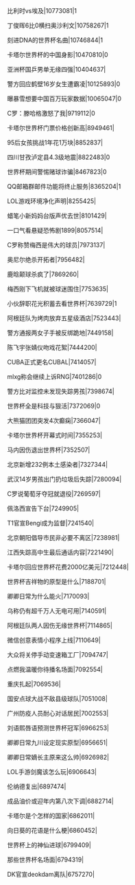 比利时vs埃及|10773081|1

丁俊晖6比0横扫奥沙利文|10758267|1

刻进DNA的世界杯名曲|10746844|1

卡塔尔世界杯的中国身影|10470810|0

亚洲杯国乒男单无缘四强|10404637|

警方回应鹤壁16岁女生遭霸凌|10125893|0

曝暴雪想要中国百万玩家数据|10065047|0

C罗：滕哈格激怒了我|9719112|0

卡塔尔世界杯门票价格创新高|8949461|

95后女孩挑战1年花1万块|8852837|

四川甘孜泸定县4.3级地震|8822483|0

世界杯期间警惕赌球诈骗|8467823|0

QQ邮箱群邮件功能将终止服务|8365204|1

LOL游戏环境净化声明|8255425|

蜡笔小新妈妈台版声优去世|8101429|

一口气看悬疑恐怖剧1899|8057514|

C罗称赞梅西是伟大的球员|7973137|

奥尼尔绝杀开拓者|7956482|

鹿晗颠球杀疯了|7869260|

梅西刚下飞机就被球迷围住|7753635|

小伙辞职花光积蓄去看世界杯|7639729|1

阿根廷队为烤肉放弃五星级酒店|7523443|

警方通报两女子手被反绑跪地|7449158|

陈飞宇张婧仪吻戏花絮|7444200|

CUBA正式更名CUBAL|7414057|

mlxg称会继续上诉RNG|7401286|0

警方比对监控未发现失踪男孩|7398674|

世界杯全是科技与狠活|7372069|0

大熊猫团团突发4次癫痫|7366047|

卡塔尔世界杯开幕式时间|7355253|

马内因伤退出世界杯|7352507|

北京新增232例本土感染者|7327344|

武汉14岁男孩出门扔垃圾后失踪|7280094|

C罗说葡萄牙夺冠就退役|7269597|

佩洛西宣告下台|7249905|

T1官宣Bengi成为监督|7241540|

北京朝阳倡导市民非必要不离区|7238981|

江西失踪高中生最后通话内容|7221490|

卡塔尔回应世界杯花费2000亿美元|7212448|

世界杯吉祥物的原型是什么|7188701|

卿卿日常为什么能火|7170093|

乌称仍有超千万人无电可用|7140591|

阿根廷队两人因伤无缘世界杯|7114865|

微信创意表情小程序上线|7110649|

大众将关停手动变速箱工厂|7094747|

点燃我温暖你待播名场面|7092554|

重庆扎起|7069536|

国安点球大战不敌县级球队|7051008|

广州防疫人员耐心对话居民|7002553|

刘语熙唇语预测世界杯冠军|6966253|

卿卿日常九川设定现实原型|6956651|

卿卿日常嫡长主原来这么帅|6926982|

LOL手游剑魔该怎么玩|6906643|

伦纳德复出|6897474|

成品油价或迎年内第八次下调|6882714|

卡塔尔是个怎样的国家|6862011|

向日葵的花语是什么梗|6860452|

世界杯上的神仙进球|6799409|

那些世界杯名场面|6794319|

DK官宣deokdam离队|6757270|

